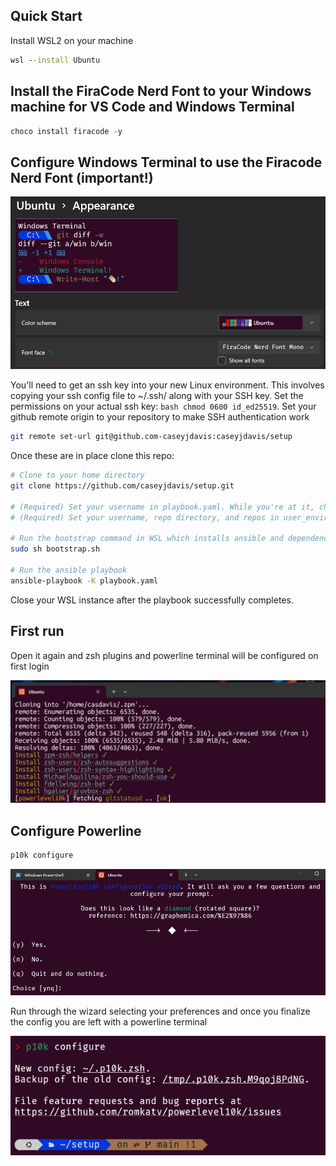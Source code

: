 ## Quick Start
Install WSL2 on your machine

```cmd
wsl --install Ubuntu
```

## Install the FiraCode Nerd Font to your Windows machine for VS Code and Windows Terminal

```powershell
choco install firacode -y
```

## Configure Windows Terminal to use the Firacode Nerd Font (important!)

![screenshot](images/firacode.png)

You'll need to get an ssh key into your new Linux environment. This involves copying your ssh config file to ~/.ssh/ along with your SSH key. Set the permissions on your actual ssh key: ```bash chmod 0600 id_ed25519```. Set your github remote origin to your repository to make SSH authentication work

```bash
git remote set-url git@github.com-caseyjdavis:caseyjdavis/setup
```

Once these are in place clone this repo:

```bash
# Clone to your home directory
git clone https://github.com/caseyjdavis/setup.git

# (Required) Set your username in playbook.yaml. While you're at it, check out the roles and vars_files too.
# (Required) Set your username, repo directory, and repos in user_environment.yml (or clone my repos, what do I care!)

# Run the bootstrap command in WSL which installs ansible and dependencies
sudo sh bootstrap.sh

# Run the ansible playbook
ansible-playbook -K playbook.yaml
```
Close your WSL instance after the playbook successfully completes.

## First run
Open it again and zsh plugins and powerline terminal will be configured on first login

![screenshot](images/firstrun.png)

## Configure Powerline

```bash
p10k configure
```
![screenshot](images/p10kconfig.png)

Run through the wizard selecting your preferences and once you finalize the config you are left with a powerline terminal

![screenshot](images/p10kterminal.png)
